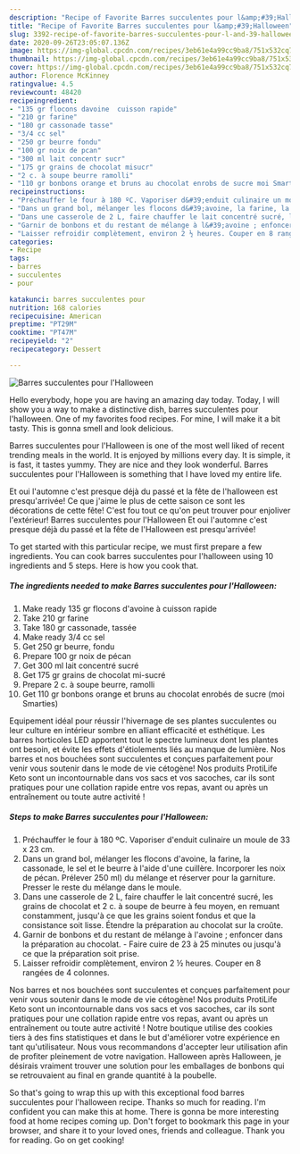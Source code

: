 ```yaml
---
description: "Recipe of Favorite Barres succulentes pour l&amp;#39;Halloween"
title: "Recipe of Favorite Barres succulentes pour l&amp;#39;Halloween"
slug: 3392-recipe-of-favorite-barres-succulentes-pour-l-and-39-halloween
date: 2020-09-26T23:05:07.136Z
image: https://img-global.cpcdn.com/recipes/3eb61e4a99cc9ba8/751x532cq70/barres-succulentes-pour-lhalloween-photo-principale-de-la-recette.jpg
thumbnail: https://img-global.cpcdn.com/recipes/3eb61e4a99cc9ba8/751x532cq70/barres-succulentes-pour-lhalloween-photo-principale-de-la-recette.jpg
cover: https://img-global.cpcdn.com/recipes/3eb61e4a99cc9ba8/751x532cq70/barres-succulentes-pour-lhalloween-photo-principale-de-la-recette.jpg
author: Florence McKinney
ratingvalue: 4.5
reviewcount: 48420
recipeingredient:
- "135 gr flocons davoine  cuisson rapide"
- "210 gr farine"
- "180 gr cassonade tasse"
- "3/4 cc sel"
- "250 gr beurre fondu"
- "100 gr noix de pcan"
- "300 ml lait concentr sucr"
- "175 gr grains de chocolat misucr"
- "2 c. à soupe beurre ramolli"
- "110 gr bonbons orange et bruns au chocolat enrobs de sucre moi Smarties"
recipeinstructions:
- "Préchauffer le four à 180 ºC. Vaporiser d&#39;enduit culinaire un moule de 33 x 23 cm."
- "Dans un grand bol, mélanger les flocons d&#39;avoine, la farine, la cassonade, le sel et le beurre à l&#39;aide d&#39;une cuillère. Incorporer les noix de pécan. Prélever 250 ml) du mélange et réserver pour la garniture. Presser le reste du mélange dans le moule."
- "Dans une casserole de 2 L, faire chauffer le lait concentré sucré, les grains de chocolat et 2 c. à soupe de beurre à feu moyen, en remuant constamment, jusqu&#39;à ce que les grains soient fondus et que la consistance soit lisse. Étendre la préparation au chocolat sur la croûte."
- "Garnir de bonbons et du restant de mélange à l&#39;avoine ; enfoncer dans la préparation au chocolat. Faire cuire de 23 à 25 minutes ou jusqu&#39;à ce que la préparation soit prise."
- "Laisser refroidir complètement, environ 2 ½ heures. Couper en 8 rangées de 4 colonnes."
categories:
- Recipe
tags:
- barres
- succulentes
- pour

katakunci: barres succulentes pour 
nutrition: 168 calories
recipecuisine: American
preptime: "PT29M"
cooktime: "PT47M"
recipeyield: "2"
recipecategory: Dessert

---
```



![Barres succulentes pour l&#39;Halloween](https://img-global.cpcdn.com/recipes/3eb61e4a99cc9ba8/751x532cq70/barres-succulentes-pour-lhalloween-photo-principale-de-la-recette.jpg)

Hello everybody, hope you are having an amazing day today. Today, I will show you a way to make a distinctive dish, barres succulentes pour l&#39;halloween. One of my favorites food recipes. For mine, I will make it a bit tasty. This is gonna smell and look delicious.

Barres succulentes pour l&#39;Halloween is one of the most well liked of recent trending meals in the world. It is enjoyed by millions every day. It is simple, it is fast, it tastes yummy. They are nice and they look wonderful. Barres succulentes pour l&#39;Halloween is something that I have loved my entire life.

Et oui l&#39;automne c&#39;est presque déjà du passé et la fête de l&#39;halloween est presqu&#39;arrivée! Ce que j&#39;aime le plus de cette saison ce sont les décorations de cette fête! C&#39;est fou tout ce qu&#39;on peut trouver pour enjoliver l&#39;extérieur! Barres succulentes pour l&#39;Halloween Et oui l&#39;automne c&#39;est presque déjà du passé et la fête de l&#39;Halloween est presqu&#39;arrivée!


To get started with this particular recipe, we must first prepare a few ingredients. You can cook barres succulentes pour l&#39;halloween using 10 ingredients and 5 steps. Here is how you cook that.

<!--inarticleads1-->

##### The ingredients needed to make Barres succulentes pour l&#39;Halloween:

1. Make ready 135 gr flocons d&#39;avoine à cuisson rapide
1. Take 210 gr farine
1. Take 180 gr cassonade, tassée
1. Make ready 3/4 cc sel
1. Get 250 gr beurre, fondu
1. Prepare 100 gr noix de pécan
1. Get 300 ml lait concentré sucré
1. Get 175 gr grains de chocolat mi-sucré
1. Prepare 2 c. à soupe beurre, ramolli
1. Get 110 gr bonbons orange et bruns au chocolat enrobés de sucre (moi Smarties)


Equipement idéal pour réussir l&#39;hivernage de ses plantes succulentes ou leur culture en intérieur sombre en alliant efficacité et esthétique. Les barres horticoles LED apportent tout le spectre lumineux dont les plantes ont besoin, et évite les effets d&#39;étiolements liés au manque de lumière. Nos barres et nos bouchées sont succulentes et conçues parfaitement pour venir vous soutenir dans le mode de vie cétogène! Nos produits ProtiLife Keto sont un incontournable dans vos sacs et vos sacoches, car ils sont pratiques pour une collation rapide entre vos repas, avant ou après un entraînement ou toute autre activité ! 

<!--inarticleads2-->

##### Steps to make Barres succulentes pour l&#39;Halloween:

1. Préchauffer le four à 180 ºC. Vaporiser d&#39;enduit culinaire un moule de 33 x 23 cm.
1. Dans un grand bol, mélanger les flocons d&#39;avoine, la farine, la cassonade, le sel et le beurre à l&#39;aide d&#39;une cuillère. Incorporer les noix de pécan. Prélever 250 ml) du mélange et réserver pour la garniture. Presser le reste du mélange dans le moule.
1. Dans une casserole de 2 L, faire chauffer le lait concentré sucré, les grains de chocolat et 2 c. à soupe de beurre à feu moyen, en remuant constamment, jusqu&#39;à ce que les grains soient fondus et que la consistance soit lisse. Étendre la préparation au chocolat sur la croûte.
1. Garnir de bonbons et du restant de mélange à l&#39;avoine ; enfoncer dans la préparation au chocolat. - Faire cuire de 23 à 25 minutes ou jusqu&#39;à ce que la préparation soit prise.
1. Laisser refroidir complètement, environ 2 ½ heures. Couper en 8 rangées de 4 colonnes.


Nos barres et nos bouchées sont succulentes et conçues parfaitement pour venir vous soutenir dans le mode de vie cétogène! Nos produits ProtiLife Keto sont un incontournable dans vos sacs et vos sacoches, car ils sont pratiques pour une collation rapide entre vos repas, avant ou après un entraînement ou toute autre activité ! Notre boutique utilise des cookies tiers à des fins statistiques et dans le but d&#39;améliorer votre expérience en tant qu&#39;utilisateur. Nous vous recommandons d&#39;accepter leur utilisation afin de profiter pleinement de votre navigation. Halloween après Halloween, je désirais vraiment trouver une solution pour les emballages de bonbons qui se retrouvaient au final en grande quantité à la poubelle. 

So that's going to wrap this up with this exceptional food barres succulentes pour l&#39;halloween recipe. Thanks so much for reading. I'm confident you can make this at home. There is gonna be more interesting food at home recipes coming up. Don't forget to bookmark this page in your browser, and share it to your loved ones, friends and colleague. Thank you for reading. Go on get cooking!
